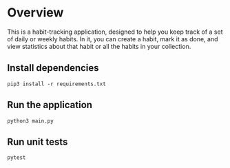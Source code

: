 # Overview
This is a habit-tracking application, designed to help you keep track of a set of daily or weekly habits.  In it, you can create a habit, mark it as done, and view statistics about that habit or all the habits in your collection.

## Install dependencies
`pip3 install -r requirements.txt`

## Run the application
`python3 main.py`

## Run unit tests
`pytest`